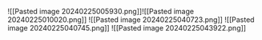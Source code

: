 ![[Pasted image 20240225005930.png]]![[Pasted image 20240225010020.png]]
![[Pasted image 20240225040723.png]]
![[Pasted image 20240225040745.png]]
![[Pasted image 20240225043922.png]]